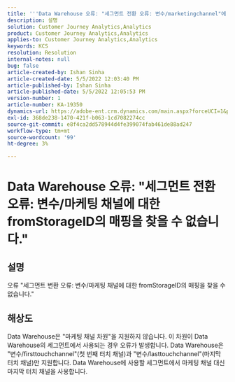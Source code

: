 ```yaml
---
title: '''Data Warehouse 오류: "세그먼트 전환 오류: 변수/marketingchannel"에 대한 StorageID의 매핑을 찾을 수 없습니다.'
description: 설명
solution: Customer Journey Analytics,Analytics
product: Customer Journey Analytics,Analytics
applies-to: Customer Journey Analytics,Analytics
keywords: KCS
resolution: Resolution
internal-notes: null
bug: false
article-created-by: Ishan Sinha
article-created-date: 5/5/2022 12:03:40 PM
article-published-by: Ishan Sinha
article-published-date: 5/5/2022 12:05:53 PM
version-number: 1
article-number: KA-19350
dynamics-url: https://adobe-ent.crm.dynamics.com/main.aspx?forceUCI=1&pagetype=entityrecord&etn=knowledgearticle&id=6b3d8862-6bcc-ec11-a7b5-6045bd00db25
exl-id: 368de238-1470-421f-b063-1cd7082274cc
source-git-commit: e8f4ca2dd578944d4fe399074fab461de88ad247
workflow-type: tm+mt
source-wordcount: '99'
ht-degree: 3%

---
```


# Data Warehouse 오류: &quot;세그먼트 전환 오류: 변수/마케팅 채널에 대한 fromStorageID의 매핑을 찾을 수 없습니다.&quot;

## 설명

오류 &quot;세그먼트 변환 오류: 변수/마케팅 채널에 대한 fromStorageID의 매핑을 찾을 수 없습니다.&quot;

## 해상도


Data Warehouse은 &quot;마케팅 채널 차원&quot;을 지원하지 않습니다. 이 차원이 Data Warehouse의 세그먼트에서 사용되는 경우 오류가 발생합니다. Data Warehouse은 &quot;변수/firsttouchchannel&quot;(첫 번째 터치 채널)과 &quot;변수/lasttouchchannel&quot;(마지막 터치 채널)만 지원합니다. Data Warehouse에 사용할 세그먼트에서 마케팅 채널 대신 마지막 터치 채널을 사용합니다.
